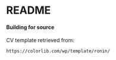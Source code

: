 # README

#### Building for source
CV template retrieved from:
```sh
https://colorlib.com/wp/template/ronin/
```
